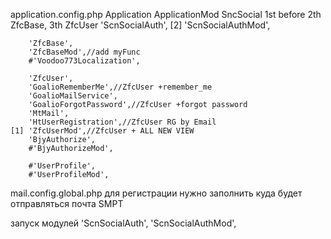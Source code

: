 application.config.php
        Application
        ApplicationMod
        SncSocial 1st before 2th ZfcBase, 3th ZfcUser
        'ScnSocialAuth',
    [2] 'ScnSocialAuthMod',
        
        'ZfcBase',
        'ZfcBaseMod',//add myFunc
        #'Voodoo773Localization',
        
        'ZfcUser',
        'GoalioRememberMe',//ZfcUser +remember_me
        'GoalioMailService',
        'GoalioForgotPassword',//ZfcUser +forgot password
        'MtMail',
        'HtUserRegistration',//ZfcUser RG by Email
    [1] 'ZfcUserMod',//ZfcUser + ALL NEW VIEW
        'BjyAuthorize',
        #'BjyAuthorizeMod',
        
        #'UserProfile',
        #'UserProfileMod',

mail.config.global.php
  для регистрации нужно заполнить куда будет отправляться почта SMPT
  
запуск модулей
  'ScnSocialAuth',
  'ScnSocialAuthMod',
